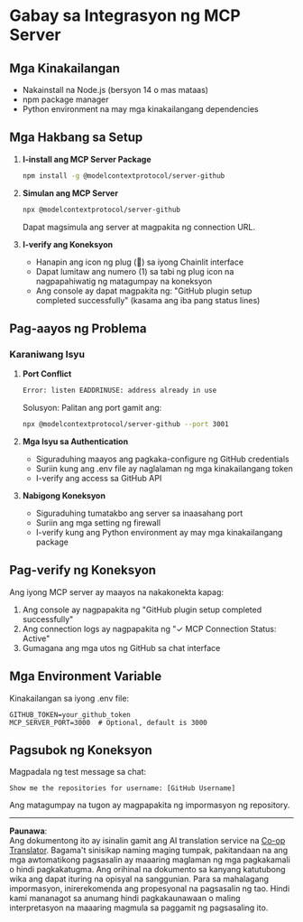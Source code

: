 <!--
CO_OP_TRANSLATOR_METADATA:
{
  "original_hash": "c4be907703b836d1a1c360db20da4de9",
  "translation_date": "2025-08-29T11:05:31+00:00",
  "source_file": "11-agentic-protocols/code_samples/github-mcp/MCP_SETUP.md",
  "language_code": "tl"
}
-->
# Gabay sa Integrasyon ng MCP Server

## Mga Kinakailangan
- Nakainstall na Node.js (bersyon 14 o mas mataas)
- npm package manager
- Python environment na may mga kinakailangang dependencies

## Mga Hakbang sa Setup

1. **I-install ang MCP Server Package**
   ```bash
   npm install -g @modelcontextprotocol/server-github
   ```

2. **Simulan ang MCP Server**
   ```bash
   npx @modelcontextprotocol/server-github
   ```  
   Dapat magsimula ang server at magpakita ng connection URL.

3. **I-verify ang Koneksyon**
   - Hanapin ang icon ng plug (🔌) sa iyong Chainlit interface  
   - Dapat lumitaw ang numero (1) sa tabi ng plug icon na nagpapahiwatig ng matagumpay na koneksyon  
   - Ang console ay dapat magpakita ng: "GitHub plugin setup completed successfully" (kasama ang iba pang status lines)

## Pag-aayos ng Problema

### Karaniwang Isyu

1. **Port Conflict**
   ```bash
   Error: listen EADDRINUSE: address already in use
   ```  
   Solusyon: Palitan ang port gamit ang:  
   ```bash
   npx @modelcontextprotocol/server-github --port 3001
   ```

2. **Mga Isyu sa Authentication**
   - Siguraduhing maayos ang pagkaka-configure ng GitHub credentials  
   - Suriin kung ang .env file ay naglalaman ng mga kinakailangang token  
   - I-verify ang access sa GitHub API

3. **Nabigong Koneksyon**
   - Siguraduhing tumatakbo ang server sa inaasahang port  
   - Suriin ang mga setting ng firewall  
   - I-verify kung ang Python environment ay may mga kinakailangang package

## Pag-verify ng Koneksyon

Ang iyong MCP server ay maayos na nakakonekta kapag:  
1. Ang console ay nagpapakita ng "GitHub plugin setup completed successfully"  
2. Ang connection logs ay nagpapakita ng "✓ MCP Connection Status: Active"  
3. Gumagana ang mga utos ng GitHub sa chat interface

## Mga Environment Variable

Kinakailangan sa iyong .env file:  
```
GITHUB_TOKEN=your_github_token
MCP_SERVER_PORT=3000  # Optional, default is 3000
```

## Pagsubok ng Koneksyon

Magpadala ng test message sa chat:  
```
Show me the repositories for username: [GitHub Username]
```  
Ang matagumpay na tugon ay magpapakita ng impormasyon ng repository.

---

**Paunawa**:  
Ang dokumentong ito ay isinalin gamit ang AI translation service na [Co-op Translator](https://github.com/Azure/co-op-translator). Bagama't sinisikap naming maging tumpak, pakitandaan na ang mga awtomatikong pagsasalin ay maaaring maglaman ng mga pagkakamali o hindi pagkakatugma. Ang orihinal na dokumento sa kanyang katutubong wika ang dapat ituring na opisyal na sanggunian. Para sa mahalagang impormasyon, inirerekomenda ang propesyonal na pagsasalin ng tao. Hindi kami mananagot sa anumang hindi pagkakaunawaan o maling interpretasyon na maaaring magmula sa paggamit ng pagsasaling ito.